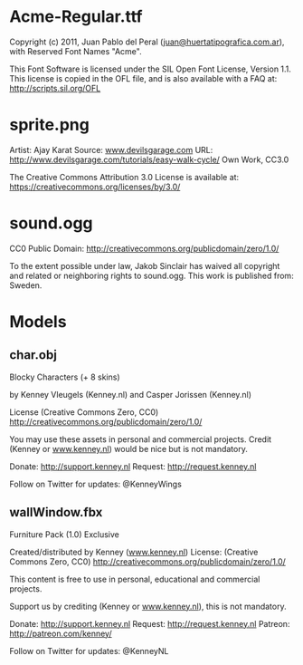 # Acme-Regular.ttf
Copyright (c) 2011, Juan Pablo del Peral (juan@huertatipografica.com.ar), 
with Reserved Font Names "Acme".

This Font Software is licensed under the SIL Open Font License, Version 1.1.
This license is copied in the OFL file, and is also available with a FAQ at:
http://scripts.sil.org/OFL

# sprite.png
Artist: Ajay Karat Source: www.devilsgarage.com URL: http://www.devilsgarage.com/tutorials/easy-walk-cycle/ Own Work, CC3.0

The Creative Commons Attribution 3.0 License is available at:
https://creativecommons.org/licenses/by/3.0/

# sound.ogg
CC0 Public Domain:
http://creativecommons.org/publicdomain/zero/1.0/

To the extent possible under law, Jakob Sinclair has waived all copyright and related or neighboring rights to sound.ogg. This work is published from: Sweden.

# Models
## char.obj
Blocky Characters (+ 8 skins)

by  Kenney Vleugels (Kenney.nl)
and Casper Jorissen (Kenney.nl)

License (Creative Commons Zero, CC0)
http://creativecommons.org/publicdomain/zero/1.0/

You may use these assets in personal and commercial projects.
Credit (Kenney or www.kenney.nl) would be nice but is not mandatory.

Donate:   http://support.kenney.nl
Request:  http://request.kenney.nl

Follow on Twitter for updates:
@KenneyWings

## wallWindow.fbx
Furniture Pack (1.0) Exclusive

Created/distributed by Kenney (www.kenney.nl)
License: (Creative Commons Zero, CC0)
http://creativecommons.org/publicdomain/zero/1.0/

This content is free to use in personal, educational and commercial projects.

Support us by crediting (Kenney or www.kenney.nl), this is not mandatory.

Donate:   http://support.kenney.nl
Request:  http://request.kenney.nl
Patreon:  http://patreon.com/kenney/

Follow on Twitter for updates:
@KenneyNL
